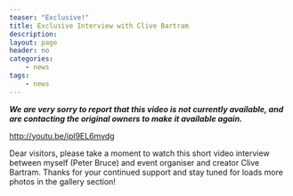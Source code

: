 ```yaml
---
teaser: "Exclusive!"
title: Exclusive Interview with Clive Bartram
description:
layout: page
header: no
categories:
    - news
tags:
    - news
---
```


**_We are very sorry to report that this video is not currently available, and are contacting the original owners to make it available again._**

http://youtu.be/ipl9EL6mvdg

Dear visitors, please take a moment to watch this short video interview between myself (Peter Bruce) and event organiser and creator Clive Bartram. Thanks for your continued support and stay tuned for loads more photos in the gallery section!
